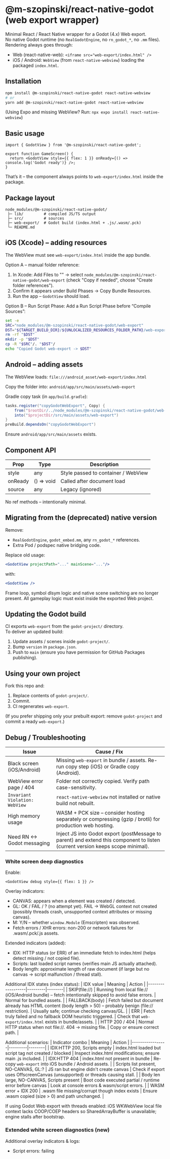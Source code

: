 # @m-szopinski/react-native-godot (web export wrapper)

Minimal React / React Native wrapper for a Godot (4.x) Web export.  
No native Godot runtime (no `RealGodotEngine`, no `rn_godot_*`, no `.mm` files).  
Rendering always goes through:
- Web (react-native-web): `<iframe src="web-export/index.html" />`
- iOS / Android: `WebView` (from `react-native-webview`) loading the packaged `index.html`.

## Installation

```bash
npm install @m-szopinski/react-native-godot react-native-webview
# or
yarn add @m-szopinski/react-native-godot react-native-webview
```

(Using Expo and missing WebView? Run: `npx expo install react-native-webview`)

## Basic usage

```tsx
import { GodotView } from '@m-szopinski/react-native-godot';

export function GameScreen() {
  return <GodotView style={{ flex: 1 }} onReady={() => console.log('Godot ready')} />;
}
```

That’s it – the component always points to `web-export/index.html` inside the package.

## Package layout

```
node_modules/@m-szopinski/react-native-godot/
 ├─ lib/         # compiled JS/TS output
 ├─ src/         # sources
 ├─ web-export/  # Godot build (index.html + .js/.wasm/.pck)
 └─ README.md
```

## iOS (Xcode) – adding resources

The WebView must see `web-export/index.html` inside the app bundle.

Option A – manual folder reference:
1. In Xcode: Add Files to "<Your Target>" → select `node_modules/@m-szopinski/react-native-godot/web-export` (check "Copy if needed", choose "Create folder references").
2. Confirm it appears under Build Phases → Copy Bundle Resources.
3. Run the app – `GodotView` should load.

Option B – Run Script Phase:
Add a Run Script Phase before “Compile Sources”:

```bash
set -e
SRC="node_modules/@m-szopinski/react-native-godot/web-export"
DST="${TARGET_BUILD_DIR}/${UNLOCALIZED_RESOURCES_FOLDER_PATH}/web-export"
rm -rf "$DST"
mkdir -p "$DST"
cp -R "$SRC"/. "$DST"/
echo "Copied Godot web-export -> $DST"
```

## Android – adding assets

The WebView loads: `file:///android_asset/web-export/index.html`

Copy the folder into: `android/app/src/main/assets/web-export`

Gradle copy task (in `app/build.gradle`):

```gradle
tasks.register("copyGodotWebExport", Copy) {
    from("$rootDir/../node_modules/@m-szopinski/react-native-godot/web-export")
    into("$projectDir/src/main/assets/web-export")
}
preBuild.dependsOn("copyGodotWebExport")
```

Ensure `android/app/src/main/assets` exists.

## Component API

| Prop    | Type        | Description                                 |
|---------|-------------|---------------------------------------------|
| style   | any         | Style passed to container / WebView         |
| onReady | () => void  | Called after document load                  |
| source  | any         | Legacy (ignored)                            |

No ref methods – intentionally minimal.

## Migrating from the (deprecated) native version

Remove:
- `RealGodotEngine`, `godot_embed.mm`, any `rn_godot_*` references.
- Extra Pod / podspec native bridging code.

Replace old usage:
```jsx
<GodotView projectPath="..." mainScene="..."/>
```
with:
```jsx
<GodotView />
```

Frame loop, symbol dlsym logic and native scene switching are no longer present. All gameplay logic must exist inside the exported Web project.

## Updating the Godot build

CI exports `web-export` from the `godot-project/` directory.  
To deliver an updated build:
1. Update assets / scenes inside `godot-project/`.
2. Bump `version` in `package.json`.
3. Push to `main` (ensure you have permission for GitHub Packages publishing).

## Using your own project

Fork this repo and:
1. Replace contents of `godot-project/`.
2. Commit.
3. CI regenerates `web-export`.

(If you prefer shipping only your prebuilt export: remove `godot-project` and commit a ready `web-export`.)

## Debug / Troubleshooting

| Issue                                 | Cause / Fix |
|--------------------------------------|-------------|
| Black screen (iOS/Android)           | Missing `web-export` in bundle / assets. Re-run copy step (iOS) or Gradle copy (Android). |
| WebView error page / 404             | Folder not correctly copied. Verify path case-sensitivity. |
| `Invariant Violation: WebView`       | `react-native-webview` not installed or native build not rebuilt. |
| High memory usage                    | WASM + PCK size – consider hosting separately or compressing (gzip / brotli) for production web hosting. |
| Need RN <-> Godot messaging          | Inject JS into Godot export (postMessage to parent) and extend this component to listen (current version keeps scope minimal). |

### White screen deep diagnostics

Enable:
```tsx
<GodotView debug style={{ flex: 1 }} />
```

Overlay indicators:
- CANVAS: appears when a <canvas> element was created / detected.
- GL: OK / FAIL / ? (no attempt yet). FAIL → WebGL context not created (possibly threads crash, unsupported context attributes or missing canvas).
- M: Y/N – whether `window.Module` (Emscripten) was observed.
- Fetch errors / XHR errors: non-200 or network failures for .wasm/.pck/.js assets.

Extended indicators (added):
- IDX: HTTP status (or ERR) of an immediate fetch to index.html (helps detect missing / not copied file).
- Scripts: last loaded script names (verifies main JS actually attached).
- Body length: approximate length of raw document (if large but no canvas → script malfunction / thread stall).

Additional IDX states (index status):
| IDX value        | Meaning | Action |
|------------------|---------|--------|
| SKIP(file://)     | Running from local file:// (iOS/Android bundle) – fetch intentionally skipped to avoid false errors. | Normal for bundled assets. |
| FALLBACK(body)    | Fetch failed but document already has HTML content (body length > 50) – probably benign (file:// restriction). | Usually safe; continue checking canvas/GL. |
| ERR               | Fetch truly failed and no fallback DOM heuristic triggered. | Check that `web-export/index.html` exists in bundle/assets. |
| HTTP 200 / 404    | Normal HTTP status when not file://. 404 → missing file. | Copy or ensure correct path. |

Additional scenarios:
| Indicator combo | Meaning | Action |
|-----------------|---------|--------|
| IDX:HTTP 200, Scripts empty | index.html loaded but script tag not created / blocked | Inspect index.html modifications; ensure main .js included. |
| IDX:HTTP 404 | index.html not present in bundle | Re-copy `web-export` into iOS bundle / Android assets. |
| Scripts list present, NO-CANVAS, GL:? | JS ran but engine didn't create canvas | Check if export uses OffscreenCanvas (unsupported) or threads causing stall. |
| Body len large, NO-CANVAS, Scripts present | Boot code executed partial / runtime error before canvas | Look at console errors & wasm/script errors. |
| WASM error + IDX 200 | .wasm file missing/corrupt though index exists | Ensure .wasm copied (size > 0) and path unchanged. |

If using Godot Web export with threads enabled: iOS WKWebView local file context lacks COOP/COEP headers so SharedArrayBuffer is unavailable; engine stalls after bootstrap.

### Extended white screen diagnostics (new)

Additional overlay indicators & logs:
- Script errors: failing <script> tags (missing/misnamed .js file).
- WASM errors: WebAssembly.instantiate failures (corrupt / missing .wasm).
- Auto reload (cache-bust): triggers once if neither Module nor canvas appear in ~3.2s (helps stale cache).
- GL context fail: now correctly detects 'experimental-webgl'.
- Pending scripts stall: warns if script tags still not completed after 2s.

Recommended fixes per issue:
| Indicator / Log | Meaning | Action |
|-----------------|---------|--------|
| Script load error | JS file missing / path mismatch | Verify export folder copied intact; preserve filenames (hashes). |
| WASM error: ... | WebAssembly failed to parse / fetch | Check .wasm present, not zero bytes, correct MIME not required for file:// but file must exist. |
| Auto reload (cache-bust) | First attempt had no Module & no canvas | Possibly stale cached index / partial copy; after reload still white -> inspect script / wasm errors. |
| GL context fail | WebGL context not created | Re-export with WebGL2 disabled or reduce features (MSAA off). |
| SAB unavailable + threads export | Threads blocked in WKWebView | Re-export with threads disabled. |

### Automatic missing assets heuristic & fallback (native)

When `debug` is enabled the component now:
- Detects `about:blank` loads.
- Heuristically flags missing `web-export` copy (no Module, no canvas, no scripts).
- Provides a diagnostic hint block (steps to fix).
- (Diagnostic only) Can render a fallback inline `index.html` (HTML only) if assets were not bundled, so you see an explicit warning instead of a pure white screen.

Conditions triggering the fallback:
- No canvas + no Module after onLoadEnd.
- Index fetch status is `SKIP(file://)` / `ERR` / null.
- No scripts loaded.
- `debug` = true.

What it means: You likely did not copy `web-export/` into:
- iOS: Xcode Target → Copy Bundle Resources.
- Android: `android/app/src/main/assets/web-export`.

Fix then rebuild.

## Why no native embedding?

Goals:
- Simplify maintenance / installation.
- Avoid C++/Objective-C++ toolchain friction.
- Uniform behavior across platforms via WebView.

If you need full native performance or custom native modules, you’ll need a separate solution embedding a compiled Godot library.

## FAQ

- Do I need `pod install`? Only if adding `react-native-webview` wasn’t done before.
- Any Swift/ObjC classes required? No.
- Can I host assets remotely? Yes – fork / modify the component to use `source={{ uri: 'https://...' }}`.
- Inline base64 mode? Not by default (keeps bundle smaller and debuggable) – possible via custom fork.

## Example helper scripts

Consumer `package.json`:

```json
{
  "scripts": {
    "postinstall": "cp -R node_modules/@m-szopinski/react-native-godot/web-export ios/YourApp/web-export || true"
  }
}
```

(Or rely on Xcode / Gradle tasks above.)

## License

MIT
